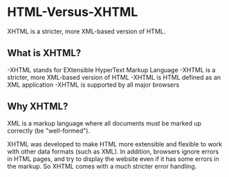 # HTML-Versus-XHTML
XHTML is a stricter, more XML-based version of HTML.

## What is XHTML?

-XHTML stands for EXtensible HyperText Markup Language
-XHTML is a stricter, more XML-based version of HTML
-XHTML is HTML defined as an XML application
-XHTML is supported by all major browsers

## Why XHTML?
XML is a markup language where all documents must be marked up correctly (be "well-formed").

XHTML was developed to make HTML more extensible and flexible to work with other data formats (such as XML). In addition, browsers ignore errors in HTML pages, and try to display the website even if it has some errors in the markup. So XHTML comes with a much stricter error handling.
